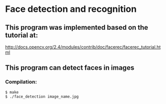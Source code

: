 # Face detection and recognition

## This program was implemented based on the tutorial at: 
http://docs.opencv.org/2.4/modules/contrib/doc/facerec/facerec_tutorial.html

## This program can detect faces in images

### Compilation: 
    $ make 
    $ ./face_detection image_name.jpg


